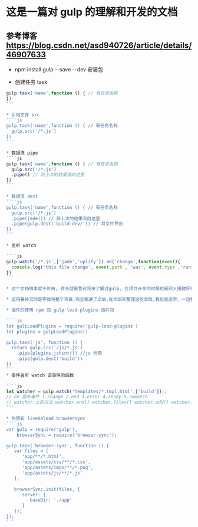 # 这是一篇对 gulp 的理解和开发的文档
## 参考博客 https://blog.csdn.net/asd940726/article/details/46907633
* npm install gulp --save --dev  安装包

* 创建任务  task
````js 
gulp.task('name',function () { // 有任务名称
}) 
```

* 引用文件 src
````js
gulp.task('name',function () { // 有任务名称
  gulp.src('/*.js')
}) 
```

* 数据流 pipe
````js
gulp.task('name',function () { // 有任务名称
  gulp.src('/*.js')
  .pipe() // 将上次的结果流向这里
})
```

* 数据流 dest
````js
gulp.task('name',function () { // 有任务名称
  gulp.src('/*.js')
  .pipe(jade()) // 将上次的结果流向这里
  .pipe(gulp.dest('build-dev/')) // 将文件导出 
})
```

* 监听 watch

````js
gulp.watch('/*.js',['jade','uplify']).on('change',function(event){
  console.log('this file change', event.path , 'was', event.type ,'runing task ...')
})
```

* 这个文档根本就不可用, 首先就是我还没用了解过gulp, 在项目开发的时候也是别人搭建好的。而且工具而已,理解就行，没有必要去认真的学习。

* 还用要补充的是等我将整个项目,完全跑通了之后,在次回来整理这些文档,我也是边学，一边整理。不能说肯定会乱。百分之一万会乱。百分百已经是少的了。

* 插件的使用 npm 包 gulp-load-plugins 插件包

````js
let gulpLoadPlugins = require('gulp-load-plugins')
let plugins = gulpLoadPlugins()

gulp.task('js', function () {
  return gulp.src('/js/*.js')
    .pipe(plugins.jshint()) //js 检查
    .pipe(gulp.dest('build'))
})
```
* 事件监听 watch 该事件的函数

````js
let watcher = gulp.watch('templates/*.tmpl.html',['build']);;
// on 监听事件 1.change 2.end 3.error 4.ready 5.nomatch 
// watcher 上的方法 watcher.end() watcher.files() watcher.add() watcher.remove()
```

* 热更新 liveReload browsersync
````js
var gulp = require('gulp'),
    browserSync = require('browser-sync');

gulp.task('browser-sync', function () {
   var files = [
      'app/**/*.html',
      'app/assets/css/**/*.css',
      'app/assets/imgs/**/*.png',
      'app/assets/js/**/*.js'
   ];

   browserSync.init(files, {
      server: {
         baseDir: './app'
      }
   });
});
```

